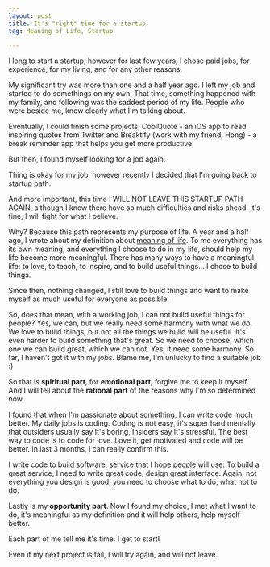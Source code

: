 ```yaml
---
layout: post
title: It's "right" time for a startup
tag: Meaning of Life, Startup

---
```


I long to start a startup, however for last few years, I chose paid jobs, for experience, for my living, and for any other reasons.

My significant try was more than one and a half year ago. I left my job and started to do somethings on my own. That time, something happened with my family, and following was the saddest period of my life. People who were beside me, know clearly what I'm talking about.



Eventually, I could finish some projects, CoolQuote - an iOS app to read inspiring quotes from Twitter and Breaktify (work with my friend, Hong) - a break reminder app that helps you get more productive.



But then, I found myself looking for a job again. 



Thing is okay for my job, however recently I decided that I'm going back to startup path. 



And more important, this time I WILL NOT LEAVE THIS STARTUP PATH AGAIN, although I know there have so much difficulties and risks ahead. It's fine, I will fight for what I believe.



Why? Because this path represents my purpose of life. A year and a half ago, I wrote about my definition about [meaning of life](http://kong.vn/y-nghia-cuoc-song-2/). To me everything has its own meaning, and everything I choose to do in my life, should help my life become more meaningful. There has many ways to have a meaningful life: to love, to teach, to inspire, and to build useful things... I chose to build things.



Since then, nothing changed, I still love to build things and want to make myself as much useful for everyone as possible.



So, does that mean, with a working job, I can not build useful things for people? Yes, we can, but we really need some harmony with what we do. We love to build things, but not all the things we build will be useful. It's even harder to build something that's great. So we need to choose, which one we can build great, which we can not. Yes, it need some harmony. So far, I haven't got it with my jobs. Blame me, I'm unlucky to find a suitable job :)



So that is **spiritual part**, for **emotional part**, forgive me to keep it myself. And I will tell about the **rational part** of the reasons why I'm so determined now.



I found that when I'm passionate about something, I can write code much better. My daily jobs is coding. Coding is not easy, it's super hard mentally that outsiders usually say it's boring, insiders say it's stressful. The best way to code is to code for love. Love it, get motivated and code will be better. In last 3 months, I can really confirm this.



I write code to build software, service that I hope people will use. To build a great service, I need to write great code, design great interface. Again, not everything you design is good, you need to choose what to do, what not to do.



Lastly is my **opportunity part**. Now I found my choice, I met what I want to do, it's meaningful as my definition and it will help others, help myself better.



Each part of me tell me it's time. I get to start!

Even if my next project is fail, I will try again, and will not leave.

